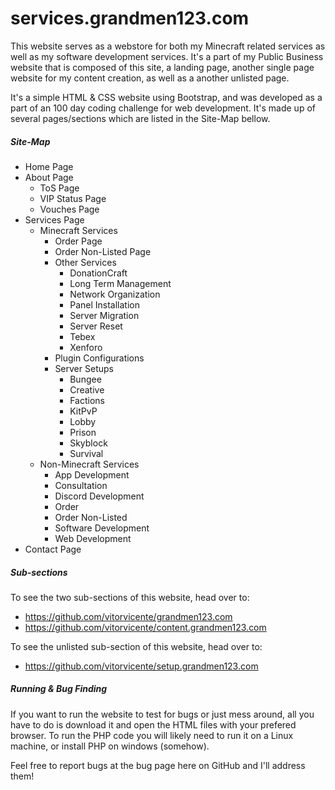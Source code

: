 # services.grandmen123.com

This website serves as a webstore for both my Minecraft related services as well as my software development services. It's a part of my Public Business website that is composed of this site, a landing page, another single page website for my content creation, as well as a another unlisted page.

It's a simple HTML & CSS website using Bootstrap, and was developed as a part of an 100 day coding challenge for web development. It's made up of several pages/sections which are listed in the Site-Map bellow.

##### Site-Map
* Home Page
* About Page
  * ToS Page
  * VIP Status Page
  * Vouches Page
* Services Page
  * Minecraft Services
    * Order Page
    * Order Non-Listed Page
    * Other Services
      * DonationCraft
      * Long Term Management
      * Network Organization
      * Panel Installation
      * Server Migration
      * Server Reset
      * Tebex
      * Xenforo
    * Plugin Configurations
    * Server Setups
      * Bungee
      * Creative
      * Factions
      * KitPvP
      * Lobby
      * Prison
      * Skyblock
      * Survival
  * Non-Minecraft Services
    * App Development
    * Consultation
    * Discord Development
    * Order
    * Order Non-Listed
    * Software Development
    * Web Development
* Contact Page

##### Sub-sections
To see the two sub-sections of this website, head over to:
- https://github.com/vitorvicente/grandmen123.com
- https://github.com/vitorvicente/content.grandmen123.com

To see the unlisted sub-section of this website, head over to:
- https://github.com/vitorvicente/setup.grandmen123.com


##### Running & Bug Finding
If you want to run the website to test for bugs or just mess around, all you have to do is download it and open the HTML files with your prefered browser. To run the PHP code you will likely need to run it on a Linux machine, or install PHP on windows (somehow).

Feel free to report bugs at the bug page here on GitHub and I'll address them!

